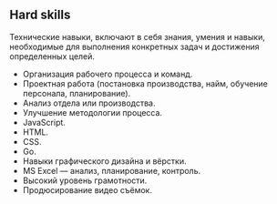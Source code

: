 Hard skills
-
Технические навыки, включают в себя знания, умения и навыки, необходимые для выполнения конкретных задач и достижения определенных целей.

* Организация рабочего процесса и команд.
* Проектная работа (постановка производства, найм, обучение персонала, планирование).
* Анализ отдела или производства.
* Улучшение методологии процесса.
* JavaScript.
* HTML.
* CSS.
* Go.
* Навыки графического дизайна и вёрстки.
* MS Excel — анализ, планирование, контроль.
* Высокий уровень грамотности.
* Продюсирование видео съёмок.


<!-- Soft skills
-
* Выявление потребностей и высокая степень понимания процессов.
* Стремление найти решение и компромисс в разногласиях.
* Взгляд на отдел или производство с точки зрения улучшения (наблюдение, анализ, предложение, действие).
* Быстрое освоение новых сфер и работа в них на настоящий момент: методология, управление, производство сыра (большой опыт), продюсирование. Все сферы формируются в общий опыт с навыками.
* Видение наперёд, «что будет если мы внедрим это...», «что будет, если мы поменяем это...». -->


<!-- 
Мои основные навыки
-
Умение организовать свой рабочий процесс.
Планирование работы команд для разработки продукта (Agille, Waterfall).
Разработка программ, структур для обучения персонала в сфере продаж, управления и мотивации (очные тренинги и электронные курсы).
Разработка курсов обучения персонала.
Проектная работа (постановка производства, обучение персонала, планирование).
Составление и ведение плана производства.
Составление анализа и отчётов по проведённому обучению, сертификации, проектной работе.
Навыки графического дизайна.

Владение инструментами
-
* JavaScript.
* HTML.
* CSS.
* Go.
* Adobe Photoshop.
* Adobe InDesign.
* Adobe Illustrator.
* MS Power Point.
* MS Excel.
* iSpring.


Дополнительные навыки
-
Умению вести переговоры с заказчиком и исполнителем.
Умение поддержать беседу.
Опыт наставничества.
Умение обучить коллег ремеслу (обучение вести молочное производство — от уборки до соблюдения технологий).
Умение вести деловую переписку.

Разработка курсов обучения
-
В разработке курсов опираюсь на следующие принципы:
* Получение вводных данных.
* Разработка структуры.
* Разработка материалов.
* Согласование материалов.
* Проведение тестового обучения.
* Сбор обратной связи.
* Внесение корректировок и релиз. -->